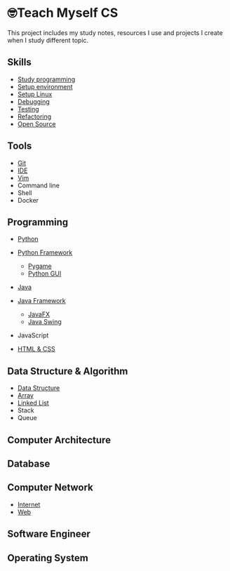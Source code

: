 # 🤓Teach Myself CS

This project includes my study notes, resources I use and projects I create when I study different topic. 

## Skills

- [Study programming](https://github.com/erinchocolate/teach-myself-cs/blob/master/Skills/Study%20programming.md)
- [Setup environment](https://github.com/erinchocolate/teach-myself-cs/blob/master/Skills/Setup%20environment.md)
- [Setup Linux](https://github.com/erinchocolate/teach-myself-cs/blob/master/Skills/Setup%20Linux.md)
- [Debugging](https://github.com/erinchocolate/teach-myself-cs/blob/master/Skills/Debugging.md)
- [Testing](https://github.com/erinchocolate/teach-myself-cs/blob/master/Skills/Testing.md)
- [Refactoring](https://github.com/erinchocolate/teach-myself-cs/blob/master/Skills/Refactoring.md)
- [Open Source](https://github.com/erinchocolate/teach-myself-cs/blob/master/Skills/Open%20Source.md)

## Tools

- [Git](https://github.com/erinchocolate/teach-myself-programming/blob/master/Tools/Git.md)
- [IDE](https://github.com/erinchocolate/teach-myself-programming/blob/master/Tools/IDE.md)
- [Vim](https://github.com/erinchocolate/teach-myself-cs/blob/master/Tools/Vim.md)
- Command line
- Shell 
- Docker

## Programming

- [Python](https://github.com/erinchocolate/teach-myself-programming/blob/master/Programming/Python.md)
- [Python Framework](https://github.com/erinchocolate/teach-myself-cs/blob/master/Programming/Python%20Framework.md)
  - [Pygame](https://github.com/erinchocolate/teach-myself-cs/blob/master/Programming/Pygame.md)
  - [Python GUI](https://github.com/erinchocolate/teach-myself-cs/blob/master/Programming/Python%20GUI.md)

- [Java](https://github.com/erinchocolate/teach-myself-programming/blob/master/Programming/Java.md)
- [Java Framework](https://github.com/erinchocolate/teach-myself-cs/blob/master/Programming/Java%20Framework.md)
  - [JavaFX](https://github.com/erinchocolate/teach-myself-cs/blob/master/Programming/JavaFX.md)
  - [Java Swing](https://github.com/erinchocolate/teach-myself-cs/blob/master/Programming/Java%20Swing.md)

- JavaScript
- [HTML & CSS](https://github.com/erinchocolate/teach-myself-programming/blob/master/Programming/HTML%26CSS.md)

## Data Structure & Algorithm 
- [Data Structure](https://github.com/erinchocolate/teach-myself-cs/blob/master/Data%20Structure&Algorithm/Data%20Structure.md)
- [Array](https://github.com/erinchocolate/teach-myself-cs/blob/master/Data%20Structure%26Algorithm/Array.md)
- [Linked List](https://github.com/erinchocolate/teach-myself-cs/blob/master/Data%20Structure%26Algorithm/Linked%20list.md)
- Stack
- Queue

## Computer Architecture



## Database




## Computer Network
- [Internet](https://github.com/erinchocolate/teach-myself-cs/blob/master/Computer%20Network/Internet.md)
- [Web](https://github.com/erinchocolate/teach-myself-cs/blob/master/Computer%20Network/Web.md)


## Software Engineer



## Operating System


